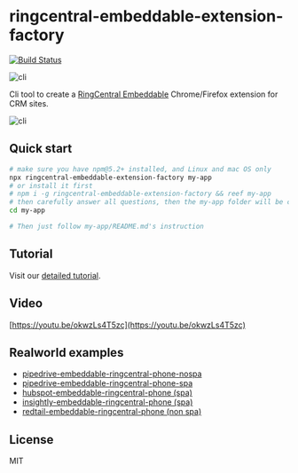 # ringcentral-embeddable-extension-factory

[![Build Status](https://travis-ci.org/ringcentral/ringcentral-embeddable-extension-factory.svg?branch=release)](https://travis-ci.org/ringcentral/ringcentral-embeddable-extension-factory)

![cli](screenshots/bb.jpg)

Cli tool to create a [RingCentral Embeddable](https://github.com/ringcentral/ringcentral-embeddable) Chrome/Firefox extension for CRM sites.

![cli](screenshots/cli.png)

## Quick start

```bash
# make sure you have npm@5.2+ installed, and Linux and mac OS only
npx ringcentral-embeddable-extension-factory my-app
# or install it first
# npm i -g ringcentral-embeddable-extension-factory && reef my-app
# then carefully answer all questions, then the my-app folder will be create
cd my-app

# Then just follow my-app/README.md's instruction
```

## Tutorial

Visit our [detailed tutorial](https://ringcentral-tutorials.github.io/build-chrome-ringcentral-widgets-extension-for-crm).

## Video

[https://youtu.be/okwzLs4T5zc](https://youtu.be/okwzLs4T5zc)

## Realworld examples

- [pipedrive-embeddable-ringcentral-phone-nospa](https://github.com/ringcentral/pipedrive-embeddable-ringcentral-phone-nospa)
- [pipedrive-embeddable-ringcentral-phone-spa](https://github.com/ringcentral/pipedrive-embeddable-ringcentral-phone-spa)
- [hubspot-embeddable-ringcentral-phone (spa)](https://github.com/ringcentral/hubspot-embeddable-ringcentral-phone)
- [insightly-embeddable-ringcentral-phone (spa)](https://github.com/ringcentral/insightly-embeddable-ringcentral-phone)
- [redtail-embeddable-ringcentral-phone (non spa)](https://github.com/ringcentral/redtail-embeddable-ringcentral-phone)

## License

MIT
